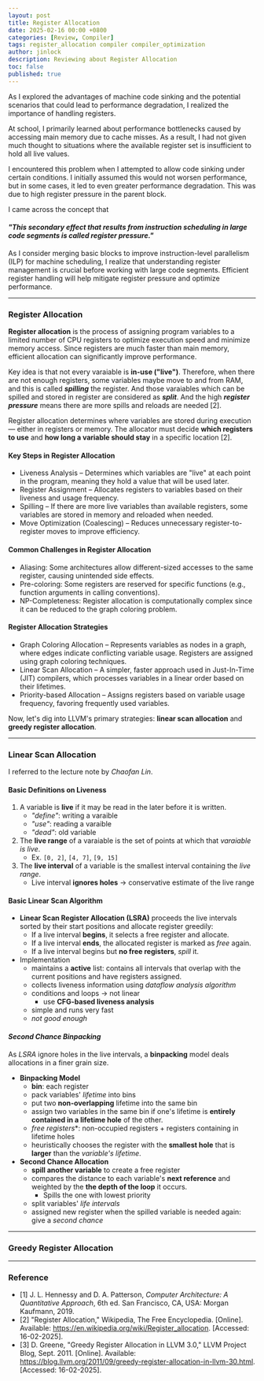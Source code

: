 ```yaml
---
layout: post
title: Register Allocation
date: 2025-02-16 00:00 +0800
categories: [Review, Compiler]
tags: register_allocation compiler compiler_optimization
author: jinlock
description: Reviewing about Register Allocation
toc: false
published: true
---
```


As I explored the advantages of machine code sinking and the potential scenarios that could lead to performance degradation, I realized the importance of handling registers.

At school, I primarily learned about performance bottlenecks caused by accessing main memory due to cache misses. As a result, I had not given much thought to situations where the available register set is insufficient to hold all live values.

I encountered this problem when I attempted to allow code sinking under certain conditions. I initially assumed this would not worsen performance, but in some cases, it led to even greater performance degradation. This was due to high register pressure in the parent block.

I came across the concept that 
#### *"This secondary effect that results from instruction scheduling in large code segments is called register pressure."*
As I consider merging basic blocks to improve instruction-level parallelism (ILP) for machine scheduling, I realize that understanding register management is crucial before working with large code segments. Efficient register handling will help mitigate register pressure and optimize performance.

---

### Register Allocation
**Register allocation** is the process of assigning program variables to a limited number of CPU registers to optimize execution speed and minimize memory access. Since registers are much faster than main memory, efficient allocation can significantly improve performance.

Key idea is that not every varaiable is **in-use ("live")**. Therefore, when there are not enough registers, some variables maybe move to and from RAM, and this is called ***spilling*** the register. And those varaiables which can be spilled and stored in register are considered as ***split***. And the high ***register pressure*** means there are more spills and reloads are needed [2].

Register allocation determines where variables are stored during execution — either in registers or memory. The allocator must decide **which registers to use** and **how long a variable should stay** in a specific location [2].

#### Key Steps in Register Allocation
- Liveness Analysis – Determines which variables are "live" at each point in the program, meaning they hold a value that will be used later.
- Register Assignment – Allocates registers to variables based on their liveness and usage frequency.
- Spilling – If there are more live variables than available registers, some variables are stored in memory and reloaded when needed.
- Move Optimization (Coalescing) – Reduces unnecessary register-to-register moves to improve efficiency.

#### Common Challenges in Register Allocation
- Aliasing: Some architectures allow different-sized accesses to the same register, causing unintended side effects.
- Pre-coloring: Some registers are reserved for specific functions (e.g., function arguments in calling conventions).
- NP-Completeness: Register allocation is computationally complex since it can be reduced to the graph coloring problem.

#### Register Allocation Strategies
- Graph Coloring Allocation – Represents variables as nodes in a graph, where edges indicate conflicting variable usage. Registers are assigned using graph coloring techniques.
- Linear Scan Allocation – A simpler, faster approach used in Just-In-Time (JIT) compilers, which processes variables in a linear order based on their lifetimes.
- Priority-based Allocation – Assigns registers based on variable usage frequency, favoring frequently used variables.

Now, let's dig into LLVM's primary strategies: **linear scan allocation** and **greedy register allocation**.

---

### Linear Scan Allocation
I referred to the lecture note by *Chaofan Lin*.

#### Basic Definitions on Liveness
1. A variable is **live** if it may be read in the later before it is written.
    - *"define"*: writing a varaible
    - *"use"*: reading a varaible
    - *"dead"*: old variable
2. The **live range** of a varaiable is the set of points at which that *varaiable is live*.
    - Ex. `[0, 2]`, `[4, 7]`, `[9, 15]`
3. The **live interval** of a variable is the smallest interval containing the *live range*.
    - Live interval **ignores holes** -> conservative estimate of the live range

#### Basic Linear Scan Algorithm
- **Linear Scan Register Allocation (LSRA)** proceeds the live intervals sorted by their start positions and allocate register greedily:
    - If a live interval **begins**, it selects a free register and allocate.
    - If a live interval **ends**, the allocated register is marked as *free* again.
    - If a live interval begins but **no free registers**, *spill* it.
- Implementation
    - maintains a **active** list: contains all intervals that overlap with the current positions and have registers assigned.
    - collects liveness information using *dataflow analysis algorithm*
    - conditions and loops -> not linear
        - use **CFG-based liveness analysis**
    - simple and runs very fast
    - *not good enough*

#### *Second Chance Binpacking*
As *LSRA* ignore holes in the live intervals, a **binpacking** model deals allocations in a finer grain size.

- **Binpacking Model**
    - **bin**: each register
    - pack variables' *lifetime* into bins
    - put two **non-overlapping** lifetime into the same bin
    - assign two variables in the same bin if one's lifetime is **entirely contained in a lifetime hole** of the other.
    - *free registers**: non-occupied registers + registers containing in lifetime holes
    - heuristically chooses the register with the **smallest hole** that is **larger** than the *variable's lifetime*.
- **Second Chance Allocation**
    - **spill another variable** to create a free register
    - compares the distance to each variable's **next reference** and weighted by the **the depth of the loop** it occurs.
        - Spills the one with lowest priority
    - split variables' *life intervals*
    - assigned new register when the spilled variable is needed again: give a *second chance*

---

### Greedy Register Allocation

---

### Reference
- [1] J. L. Hennessy and D. A. Patterson, *Computer Architecture: A Quantitative Approach*, 6th ed. San Francisco, CA, USA: Morgan Kaufmann, 2019.  
- [2] "Register Allocation," Wikipedia, The Free Encyclopedia. [Online]. Available: https://en.wikipedia.org/wiki/Register_allocation. [Accessed: 16-02-2025].  
- [3] D. Greene, "Greedy Register Allocation in LLVM 3.0," LLVM Project Blog, Sept. 2011. [Online]. Available: https://blog.llvm.org/2011/09/greedy-register-allocation-in-llvm-30.html. [Accessed: 16-02-2025].
